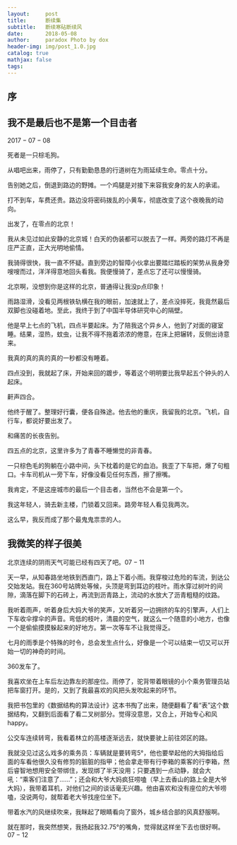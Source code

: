 ```yaml
---
layout:     post
title:      断续集
subtitle:   断续寒砧断续风
date:       2018-05-08
author:     paradox Photo by dox
header-img: img/post_1.0.jpg
catalog: true
mathjax: false
tags:
---
```


## 序



## 我不是最后也不是第一个目击者

$2017-07-08$

死者是一只棕毛狗。

从唱吧出来，雨停了，只有勤勤恳恳的行道树在为雨延续生命。零点十分。

告别她之后，倒退到路边的野摊。一个鸡腿是对接下来容我安身的友人的承诺。

打不到车，车费还贵。路边没将密码拨乱的小黄车，彻底改变了这个夜晚我的动向。

出发了，在零点的北京！

我从未见过如此安静的北京城！白天的伪装都可以脱去了一样。两旁的路灯不再是庄严正直，正大光明地偷情。

我骑得很快，我一直不怀疑。直到旁边的智障小伙拿出要踏烂踏板的架势从我身旁嗖嗖而过，洋洋得意地回头看我。我便慢骑了，差点忘了还可以慢慢骑。

北京啊，没想到你是这样的北京，普通得让我没p点印象！

雨路湿滑，没看见两根铁轨横在我的眼前，加速就上了，差点没摔死，我竟然最后双脚也没碰着地。至此，我终于到了中国半导体研究中心的隔壁。

他是早上七点的飞机，四点半要起床。为了陪我这个异乡人，他到了对面的寝室睡。结果，湿热，蚊虫，让我不得不拖着浓浓的倦意，在床上把辗转，反侧出诗意来。

我真的真的真的真的一秒都没有睡着。

四点没到，我就起了床，开始来回的踱步，等着这个明明要比我早起五个钟头的人起床。

鼾声四合。

他终于醒了。整理好行囊，便各自殊途。他去他的重庆，我留我的北京。飞机，自行车，都说好要出发了。

和痛苦的长夜告别。

四五点的北京，这里许多为了青春不睡懒觉的非青春。

一只棕色毛的狗躺在小路中间，头下枕着的是它的血泊。我歪了下车把，爆了句粗口。卡车司机从一旁下车，好像没看见任何东西，擦了擦嘴。

我肯定，不是这座城市的最后一个目击者，当然也不会是第一个。

我这年轻人，骑去新主楼，门锁着又回来。路旁年轻人看见我两次。

这么早，我反而成了那个最鬼鬼祟祟的人。

## 我微笑的样子很美

北京连续的阴雨天气可能已经有四天了吧。$07-11$

天一早，从知春路坐地铁到西直门，路上下着小雨。我穿梭过危险的车流，到达公交始发站。我在360号站牌处等候，头顶是弯到耳边的枝叶。雨水穿过树叶的间隙，滴落在脚下的石砖上，再流到沥青路上，流动的水放大了沥青粗糙的纹路。

我听着雨声，听着身后大妈大爷的笑声，又听着另一边拥挤的车的引擎声，人们上下车收伞撑伞的声音。弯低的枝叶，清晨的空气，就这么一个随意的小地方，也像一个是偷偷摸摸躲起来的好地方。第一次等车不让我觉得乏。

七月的雨季是个特殊的时令，总会发生点什么，好像是一个可以结束一切又可以开始一切的神奇的时间。

360发车了。

我喜欢坐在上车后左边靠左的那座位。雨停了，驼背带着眼镜的小个乘务管理员站把车窗打开。是的，又到了我最喜欢的风把头发吹起来的环节。

我把书包里的《数据结构的算法设计》这本书掏了出来，随便翻看了看“表”这个数据结构，又翻到后面看了看二叉树部分。觉得没意思，又合上，开始专心和风happy。

公交车连续转弯，我看着林立的高楼逐渐远去，就快要驶上前往郊区的路。

我就没见过这么戏多的乘务员：车辆就是要转弯5°，他也要举起他的大拇指给后面的车看他很久没有修剪的脏脏的指甲；他会拿走带有行李箱的乘客的行李箱，然后睿智地想用安全带绑住，发现绑了半天没用；只要遇到一点动静，就会大吼：“乘客们注意了......”；还会和大爷大妈疯狂唠嗑（早上去香山的路上全是大爷大妈），我带着耳机，对他们之间的谈话毫无兴趣。他由喜欢和没有座位的大爷唠嗑，没说两句，就帮着老大爷找座位坐下。

带着水汽的风继续吹来，我眯起了眼睛看向了窗外，城乡结合部的风真舒服啊。

就在那时，我突然想笑，我扬起我$32.75°$的嘴角，觉得就这样坐下去也很好啊。$07-12$

